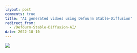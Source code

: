 ```yaml
---
layout: post
comments: true
title: "AI generated vidoes using Defourm Stable-Diffusion"
redirect_from:
  - /Defourm-Stable-Diffusion-AI/
date: 2022-10-10 
---
```


<img src="https://im3.ezgif.com/tmp/ezgif-3-d124054ee9.mp4">
